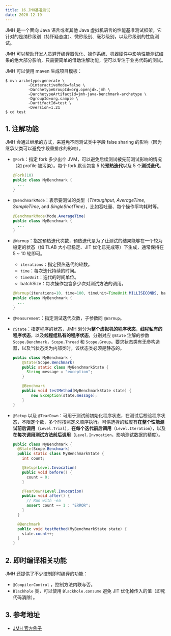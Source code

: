 ```yaml
---
title: 16.JMH基准测试
date: 2020-12-19
---
```


JMH 是一个面向 Java 语言或者其他 Java 虚拟机语言的性能基准测试框架。它针对的是纳秒级别（持怀疑态度）、微秒级别、毫秒级别，以及秒级别的性能测试。

JMH 可以帮助开发人员避开编译器优化、操作系统、机器硬件中影响性能测试结果的绝大部分影响，只需要简单的借助注解功能，便可以专注于业务代码的测试。

JMH 可以使用 maven 生成项目模板：

```shell
$ mvn archetype:generate \
          -DinteractiveMode=false \
          -DarchetypeGroupId=org.openjdk.jmh \
          -DarchetypeArtifactId=jmh-java-benchmark-archetype \
          -DgroupId=org.sample \
          -DartifactId=test \
          -Dversion=1.21
$ cd test
```

## 1. 注解功能

JMH 会通过继承的方式，来避免不同测试类中字段 false sharing 的影响（因为继承父类可以避免字段重排序的影响）。

- `@Fork`：指定 fork 多少出个 JVM，可以避免后续测试被先前测试影响的情况（如 profile 被污染）。每个 fork 默认包含 5 轮**预热迭代**以及 5 个**测试迭代**。

  ```java
  @Fork(10)
  public class MyBenchmark {
    ...
  }
  ```

- `@BenchmarkMode`：表示要测试的类型（*Throughput,* *AverageTime,* *SampleTime*, and *SingleShotTime*），比如吞吐量、每个操作平均耗时等。

  ```java
  @BenchmarkMode(Mode.AverageTime)
  public class MyBenchmark {
    ...
  }
  ```

- `@Warmup`：指定预热迭代次数，预热迭代是为了让测试的结果能够在一个较为稳定的状态（如 TLAB 大小已稳定、JIT 优化已完成等）下生成，通常保持在 5 ~ 10 轮即可。

  - `iterations`：指定预热迭代的轮数。
  - `time`：每次迭代持续的时间。
  - `timeUnit`：迭代的时间单位。
  - batchSize：每次操作包含多少次对测试方法的调用。

  ```java
  @Warmup(iterations=10, time=100, timeUnit=TimeUnit.MILLISECONDS, batchSize=10)
  public class MyBenchmark {
    ...
  }
  ```

- `@Measurement`：指定测试迭代次数，子参数同 `@Warmup`。

- `@State`：指定程序的状态，JMH 划分为**整个虚拟机的程序状态**，**线程私有的程序状态**，以及**线程组私有的程序状态**，分别对应 `@State` 注解的参数 `Scope.Benchmark`，`Scope.Thread` 和 `Scope.Group`。要求状态类有无参构造器，以及当状态类为内部类时，该状态类必须是静态的。

  ```java
  public class MyBenchmark {
      @State(Scope.Benchmark)
      public static class MyBenchmarkState {
        String message = "exception";
      }
  
      @Benchmark
      public void testMethod(MyBenchmarkState state) {
          new Exception(state.message);
      }
  }
  ```

- `@Setup` 以及 `@TearDown`：可用于测试前初始化程序状态，在测试后校验程序状态，不限定个数，多个时按照定义顺序执行。可供选择的粒度有**在整个性能测试前后调用**（`Level.Trial`），**在每个迭代前后调用**（`Level.Iteration`），以及**在每次调用测试方法前后调用**（`Level.Invocation`，影响测试数据的精度）。

  ```java
  public class MyBenchmark {
    @State(Scope.Benchmark)
    public static class MyBenchmarkState {
      int count;
  
      @Setup(Level.Invocation)
      public void before() {
        count = 0;
      }
  
      @TearDown(Level.Invocation)
      public void after() {
        // Run with -ea
        assert count == 1 : "ERROR";
      }
    }
  
    @Benchmark
    public void testMethod(MyBenchmarkState state) {
      state.count++;
    }
  }
  ```

## 2. 即时编译相关功能

JMH 还提供了不少控制即时编译的功能：

- `@CompilerControl` ，控制方法内联与否。
- `Blackhole` 类，可以使用 `Blackhole.consume` 避免 JIT 优化掉传入的值（即死代码消除）。

## 3. 参考地址

- [JMH 官方例子](https://github.com/openjdk/jmh/tree/master/jmh-samples/src/main/java/org/openjdk/jmh/samples)